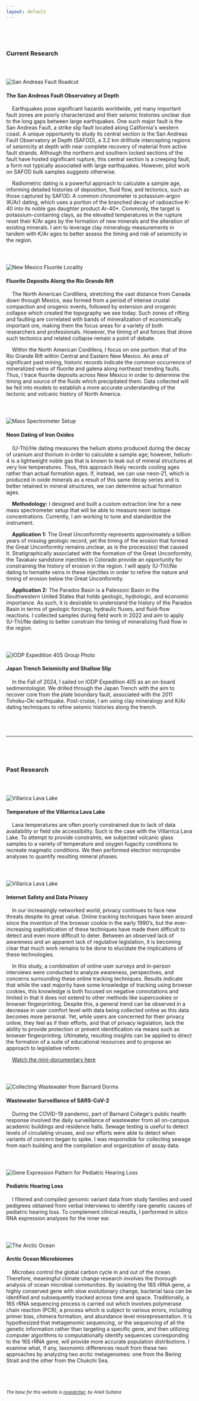 ```yaml
---
layout: default
---
```

<br style="line-height:3">

<h3>
Current Research
</h3>

<br style="line-height:3">

<img src="./img/SanAndreasFault.JPG" alt="San Andreas Fault Roadcut">

<br style="line-height:1.5">

<h4>
The San Andreas Fault Observatory at Depth
</h4>

&nbsp;&nbsp;&nbsp;&nbsp;Earthquakes pose significant hazards worldwide, yet many important fault zones are poorly characterized and their seismic histories unclear due to the long gaps between large earthquakes. One such major fault is the San Andreas Fault, a strike slip fault located along California's western coast. A unique opportunity to study its central section is the San Andreas Fault Observatory at Depth (SAFOD), a 3.2 km drillhole intercepting regions of seismicity at depth with near complete recovery of material from active fault strands. Although the northern and southern locked sections of the fault have hosted significant rupture, this central section is a creeping fault, a form not typically associated with large earthquakes. However, pilot work on SAFOD bulk samples suggests otherwise.


&nbsp;&nbsp;&nbsp;&nbsp;Radiometric dating is a powerful approach to calculate a sample age, informing detailed histories of deposition, fluid flow, and tectonics, such as those captured by SAFOD. A common chronometer is potassium-argon (K/Ar) dating, which uses a portion of the branched decay of radioactive K-40 into its noble gas daughter product Ar-40*. Commonly, the target is potassium-containing clays, as the elevated temperatures in the rupture reset their K/Ar ages by the formation of new minerals and the alteration of existing minerals. I aim to leverage clay mineralogy measurements in tandem with K/Ar ages to better assess the timing and risk of seismicity in the region.


<br style="line-height:3">

<img src="./img/NMFlourite.JPG" alt="New Mexico Fluorite Locality">

<br style="line-height:1.5">

<h4>
Fluorite Deposits Along the Rio Grande Rift
</h4>

&nbsp;&nbsp;&nbsp;&nbsp;The North American Cordillera, stretching the vast distance from Canada down through Mexico, was formed from a period of intense crustal compaction and orogenic events, followed by extension and orogenic collapse which created the topography we see today. Such zones of rifting and faulting are correlated with bands of mineralization of economically important ore, making them the focus areas for a variety of both researchers and professionals. However, the timing of and forces that drove such tectonics and related collapse remain a point of debate.

&nbsp;&nbsp;&nbsp;&nbsp;Within the North American Cordillera, I focus on one portion: that of the Rio Grande Rift within Central and Eastern New Mexico. An area of significant past mining, historic records indicate the common occurrence of mineralized veins of fluorite and galena along northeast trending faults. Thus, I trace fluorite deposits across New Mexico in order to determine the timing and source of the fluids which precipitated them. Data collected will be fed into models to establish a more accurate understanding of the tectonic and volcanic history of North America.

<br style="line-height:3">

<img src="./img/Chrys.JPG" alt="Mass Spectrometer Setup">

<br style="line-height:1.5">

<h4>
Neon Dating of Iron Oxides
</h4>

&nbsp;&nbsp;&nbsp;&nbsp;(U-Th)/He dating measures the helium atoms produced during the decay of uranium and thorium in order to calculate a sample age; however, helium-4 is a lightweight noble gas that is known to leak out of mineral structures at very low temperatures. Thus, this approach likely records cooling ages rather than actual formation ages. If, instead, we can use neon-21, which is produced in oxide minerals as a result of this same decay series and is better retained in mineral structures, we can determine actual formation ages.

&nbsp;&nbsp;&nbsp;&nbsp;<b>Methodology:</b> I designed and built a custom extraction line for a new mass spectrometer setup that will be able to measure neon isotope concentrations. Currently, I am working to tune and standardize the instrument.

&nbsp;&nbsp;&nbsp;&nbsp;<b>Application 1:</b> The Great Unconformity represents approximately a billion years of missing geologic record, yet the timing of the erosion that formed the Great Unconformity remains unclear, as is the process(es) that caused it. Stratigraphically associated with the formation of the Great Unconformity, the Tavakaiv sandstone injectites in Colorado provide an opportunity for constraining the history of erosion in the region. I will apply (U-Th)/Ne dating to hematite veins in these injectites in order to refine the nature and timing of erosion below the Great Unconformity.

&nbsp;&nbsp;&nbsp;&nbsp;<b>Application 2:</b> The Paradox Basin is a Paleozoic Basin in the Southwestern United States that holds geologic, hydrologic, and economic importance. As such, it is desirable to understand the history of the Paradox Basin in terms of geologic forcings, hydraulic fluxes, and fluid-flow reactions. I collected samples during field work in 2022 and aim to apply (U-Th)/Ne dating to better constrain the timing of mineralizing fluid flow in the region.

<br style="line-height:3">

<img src="./img/IODPExp405.JPG" alt="IODP Expedition 405 Group Photo">

<br style="line-height:1.5">

<h4>
Japan Trench Seismicity and Shallow Slip
</h4>

&nbsp;&nbsp;&nbsp;&nbsp;In the Fall of 2024, I sailed on IODP Expedition 405 as an on-board sedimentologist. We drilled through the Japan Trench with the aim to recover core from the plate boundary fault, associated with the 2011 Tohoku-Oki earthquake. Post-cruise, I am using clay mineralogy and K/Ar dating techniques to refine seismic histories along the trench.

<br style="line-height:3">

<hr>

<br style="line-height:3">

<h3>
Past Research
</h3>

<br style="line-height:3">

<img src="./img/Villarica.JPG" alt="Villarica Lava Lake">

<br style="line-height:1.5">

<h4>
Temperature of the Villarrica Lava Lake
</h4>

&nbsp;&nbsp;&nbsp;&nbsp;Lava temperatures are often poorly constrained due to lack of data availability or field site accessibility. Such is the case with the Villarrica Lava Lake. To attempt to provide constraints, we subjected volcanic glass samples to a variety of temperature and oxygen fugacity conditions to recreate magmatic conditions. We then performed electron microprobe analyses to quantify resulting mineral phases.

<br style="line-height:3">

<img src="./img/Villarica.JPG" alt="Villarica Lava Lake">

<br style="line-height:1.5">

<h4>
Internet Safety and Data Privacy
</h4>

&nbsp;&nbsp;&nbsp;&nbsp;In our increasingly networked world, privacy continues to face new threats despite its great value. Online tracking techniques have been around since the invention of the browser cookie in the early 1990’s, but the ever-increasing sophistication of these techniques have made them difficult to detect and even more difficult to deter. Between an observed lack of awareness and an apparent lack of regulative legislation, it is becoming clear that much work remains to be done to elucidate the implications of these technologies.

&nbsp;&nbsp;&nbsp;&nbsp;In this study, a combination of online user surveys and in-person interviews were conducted to analyze awareness, perspectives, and concerns surrounding these online tracking techniques. Results indicate that while the vast majority have some knowledge of tracking using browser cookies, this knowledge is both focused on negative connotations and limited in that it does not extend to other methods like supercookies or browser fingerprinting. Despite this, a general trend can be observed in a decrease in user comfort level with data being collected online as this data becomes more personal. Yet, while users are concerned for their privacy online, they feel as if their efforts, and that of privacy legislation, lack the ability to provide protection or prevent identification via means such as browser fingerprinting. Ultimately, resulting insights can be applied to direct the formation of a suite of educational resources and to propose an approach to legislative reform.

&nbsp;&nbsp;&nbsp;&nbsp;[Watch the mini-documentary here](https://jenna-everard.medium.com/tracked-without-a-trace-c4bf71efd60a)


<br style="line-height:3">

<img src="./img/wastewater.JPG" alt="Collecting Wastewater from Barnard Dorms">

<br style="line-height:1.5">

<h4>
Wastewater Surveillance of SARS-CoV-2
</h4>

&nbsp;&nbsp;&nbsp;&nbsp;During the COVID-19 pandemic, part of Barnard College's public health response involved the daily surveillance of wastewater from all on-campus academic buildings and residence halls. Sewage testing is useful to detect levels of circulating viruses, and our efforts were able to detect when variants of concern began to spike. I was responsible for collecting sewage from each building and the compilation and organization of assay data.

<br style="line-height:3">

<img src="./img/hearingloss.JPG" alt="Gene Expression Pattern for Pediatric Hearing Loss">

<br style="line-height:1.5">

<h4>
Pediatric Hearing Loss
</h4>

&nbsp;&nbsp;&nbsp;&nbsp;I filtered and compiled genomic variant data from study families and used pedigrees obtained from verbal interviews to identify rare genetic causes of pediatric hearing loss. To complement clinical results, I performed in silico RNA expression analyses for the inner ear.

<br style="line-height:3">

<img src="./img/arcticocean.JPG" alt="The Arctic Ocean">

<br style="line-height:1.5">

<h4>
Arctic Ocean Microbiomes
</h4>

&nbsp;&nbsp;&nbsp;&nbsp;Microbes control the global carbon cycle in and out of the ocean. Therefore, meaningful climate change research involves the thorough analysis of ocean microbial communities. By isolating the 16S rRNA gene, a highly conserved gene with slow evolutionary change, bacterial taxa can be identified and subsequently tracked across time and space. Traditionally, a 16S rRNA sequencing process is carried out which involves polymerase chain reaction (PCR), a process which is subject to various errors, including primer bias, chimera formation, and abundance level misrepresentation. It is hypothesized that metagenomic sequencing, or the sequencing of all the genetic information rather than targeting a specific gene, and then utilizing computer algorithms to computationally identify sequences corresponding to the 16S rRNA gene, will provide more accurate population distributions. I examine what, if any, taxonomic differences result from these two approaches by analyzing two arctic metagenomes: one from the Bering Strait and the other from the Chukchi Sea.



<br style="line-height:3">

<small><i>The base for this website is [researcher](https://github.com/ankitsultana/researcher), by Ankit Sultana</i>

<br style="line-height:3">

